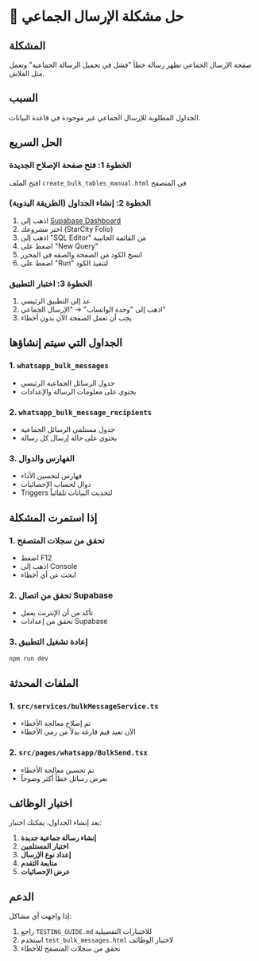 # 🔧 حل مشكلة الإرسال الجماعي

## المشكلة
صفحة الإرسال الجماعي تظهر رسالة خطأ "فشل في تحميل الرسالة الجماعية" وتعمل مثل الفلاش.

## السبب
الجداول المطلوبة للإرسال الجماعي غير موجودة في قاعدة البيانات.

## الحل السريع

### الخطوة 1: فتح صفحة الإصلاح الجديدة
افتح الملف `create_bulk_tables_manual.html` في المتصفح

### الخطوة 2: إنشاء الجداول (الطريقة اليدوية)
1. اذهب إلى [Supabase Dashboard](https://supabase.com/dashboard)
2. اختر مشروعك (StarCity Folio)
3. اذهب إلى "SQL Editor" من القائمة الجانبية
4. اضغط على "New Query"
5. انسخ الكود من الصفحة والصقه في المحرر
6. اضغط على "Run" لتنفيذ الكود

### الخطوة 3: اختبار التطبيق
1. عد إلى التطبيق الرئيسي
2. اذهب إلى "وحدة الواتساب" → "الإرسال الجماعي"
3. يجب أن تعمل الصفحة الآن بدون أخطاء

## الجداول التي سيتم إنشاؤها

### 1. `whatsapp_bulk_messages`
- جدول الرسائل الجماعية الرئيسي
- يحتوي على معلومات الرسالة والإعدادات

### 2. `whatsapp_bulk_message_recipients`
- جدول مستلمي الرسائل الجماعية
- يحتوي على حالة إرسال كل رسالة

### 3. الفهارس والدوال
- فهارس لتحسين الأداء
- دوال لحساب الإحصائيات
- Triggers لتحديث البيانات تلقائياً

## إذا استمرت المشكلة

### 1. تحقق من سجلات المتصفح
- اضغط F12
- اذهب إلى Console
- ابحث عن أي أخطاء

### 2. تحقق من اتصال Supabase
- تأكد من أن الإنترنت يعمل
- تحقق من إعدادات Supabase

### 3. إعادة تشغيل التطبيق
```bash
npm run dev
```

## الملفات المحدثة

### 1. `src/services/bulkMessageService.ts`
- تم إصلاح معالجة الأخطاء
- الآن تعيد قيم فارغة بدلاً من رمي الأخطاء

### 2. `src/pages/whatsapp/BulkSend.tsx`
- تم تحسين معالجة الأخطاء
- تعرض رسائل خطأ أكثر وضوحاً

## اختبار الوظائف

بعد إنشاء الجداول، يمكنك اختبار:

1. **إنشاء رسالة جماعية جديدة**
2. **اختيار المستلمين**
3. **إعداد نوع الإرسال**
4. **متابعة التقدم**
5. **عرض الإحصائيات**

## الدعم

إذا واجهت أي مشاكل:
1. راجع `TESTING_GUIDE.md` للاختبارات التفصيلية
2. استخدم `test_bulk_messages.html` لاختبار الوظائف
3. تحقق من سجلات المتصفح للأخطاء
